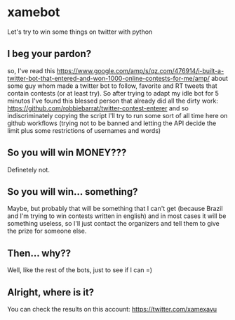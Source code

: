 # xamebot
Let's try to win some things on twitter with python

## I beg your pardon?
so, I've read this https://www.google.com/amp/s/qz.com/476914/i-built-a-twitter-bot-that-entered-and-won-1000-online-contests-for-me/amp/ about some guy whom made a twitter bot to follow, favorite and RT tweets that contain contests (or at least try). So after trying to adapt my idle bot for 5 minutos I've found this blessed person that already did all the dirty work: https://github.com/robbiebarrat/twitter-contest-enterer and so indiscriminately copying the script I'll try to run some sort of all time here on github workflows (trying not to be banned and letting the API decide the limit plus some restrictions of usernames and words)

## So you will win MONEY???
Definetely not.

## So you will win... something?
Maybe, but probably that will be something that I can't get (because Brazil and I'm trying to win contests written in english) and in most cases it will be something useless, so I'll just contact the organizers and tell them to give the prize for someone else.

## Then... why??
Well, like the rest of the bots, just to see if I can =)

## Alright, where is it?
You can check the results on this account: https://twitter.com/xamexavu
